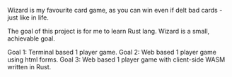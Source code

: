 Wizard is my favourite card game, as you can win even if delt bad cards - just like in life. 

The goal of this project is for me to learn Rust lang. Wizard is a small, achievable goal. 

Goal 1: Terminal based 1 player game.
Goal 2: Web based 1 player game using html forms.
Goal 3: Web based 1 player game with client-side WASM written in Rust.

